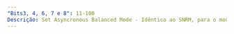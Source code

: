 ```yaml
---
"Bits3, 4, 6, 7 e 8": 11-100
Descrição: Set Asyncronous Balanced Mode - Idêntico ao SNRM, para o modo assíncrono balanceado.
---
```

